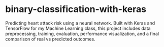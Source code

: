 # binary-classification-with-keras
Predicting heart attack risk using a neural network. Built with Keras and TensorFlow for my Machine Learning class, this project includes data preprocessing, training, evaluation, performance visualization, and a final comparison of real vs predicted outcomes.
